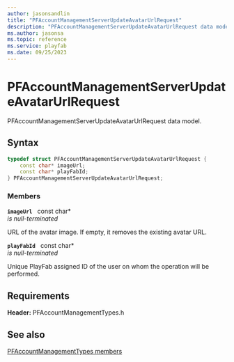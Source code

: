 ```yaml
---
author: jasonsandlin
title: "PFAccountManagementServerUpdateAvatarUrlRequest"
description: "PFAccountManagementServerUpdateAvatarUrlRequest data model."
ms.author: jasonsa
ms.topic: reference
ms.service: playfab
ms.date: 09/25/2023
---
```


# PFAccountManagementServerUpdateAvatarUrlRequest  

PFAccountManagementServerUpdateAvatarUrlRequest data model.  

## Syntax  
  
```cpp
typedef struct PFAccountManagementServerUpdateAvatarUrlRequest {  
    const char* imageUrl;  
    const char* playFabId;  
} PFAccountManagementServerUpdateAvatarUrlRequest;  
```
  
### Members  
  
**`imageUrl`** &nbsp; const char*  
*is null-terminated*  
  
URL of the avatar image. If empty, it removes the existing avatar URL.
  
**`playFabId`** &nbsp; const char*  
*is null-terminated*  
  
Unique PlayFab assigned ID of the user on whom the operation will be performed.
  
  
## Requirements  
  
**Header:** PFAccountManagementTypes.h
  
## See also  
[PFAccountManagementTypes members](../pfaccountmanagementtypes_members.md)  

  
  
